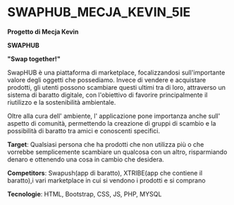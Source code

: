 # SWAPHUB_MECJA_KEVIN_5IE

**Progetto di Mecja Kevin**

**SWAPHUB**

**"Swap together!"**

SwapHUB è una piattaforma di marketplace, focalizzandosi sull'importante valore degli oggetti che possediamo.
Invece di vendere e acquistare prodotti, gli utenti possono scambiare questi ultimi tra di loro, attraverso un
sistema di baratto digitale, con l'obiettivo di favorire principalmente il riutilizzo e la sostenibilità ambientale.

Oltre alla cura dell' ambiente, l' applicazione pone importanza anche sull' aspetto di comunità, permettendo la 
creazione di gruppi di scambio e la possibilità di baratto tra amici e conoscenti specifici.

**Target**: Qualsiasi persona che ha prodotti che non utilizza più o che vorrebbe semplicemente scambiare un qualcosa
con un altro, risparmiando denaro e ottenendo una cosa in cambio che desidera.

**Competitors**: Swapush(app di baratto), XTRIBE(app che contiene il baratto),i vari marketplace 
in cui si vendono i prodotti e si comprano

**Tecnologie**: HTML, Bootstrap, CSS, JS, PHP, MYSQL
